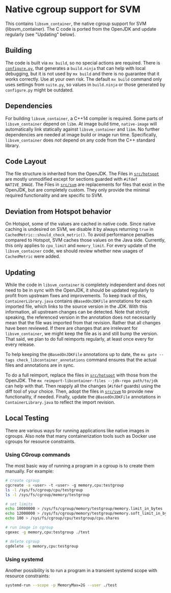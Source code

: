 # Native cgroup support for SVM

This contains `libsvm_container`, the native cgroup support for SVM (libsvm_container).
The C code is ported from the OpenJDK and update regularly (see "Updating" below).

## Building

The code is built via `mx build`, so no special actions are required. There is
[`configure.py`](./configure.py), that generates a `build.ninja` that can help with local debugging,
but it is not used by `mx build` and there is no guarantee that it works correctly. Use at your own 
risk. The default `mx build` command only uses settings from `suite.py`, so values in
`build.ninja` or those generated by `configure.py` might be outdated.

## Dependencies

For building `libsvm_container`, a C++14 compiler is required. Some parts of `libsvm_container` depend on `libm`.
At image build time, `native-image` will automatically link statically against `libsvm_container` and `libm`.
No further dependencies are needed at image build or image run time.
Specifically,  `libsvm_container` does _not_ depend on any code from the C++ standard library.

## Code Layout

The file structure is inherited from the OpenJDK. The Files in [`src/hotspot`](./src/hotspot) are
mostly unmodified except for sections guarded with `#ifdef NATIVE_IMAGE`. The Files in
[`src/svm`](./src/svm) are replacements for files that exist in the OpenJDK, but are completely
custom. They only provide the minimal required functionality and are specific to SVM.

## Deviation from Hotspot behavior

On Hotspot, some of the values are cached in native code. Since native caching is undesired
on SVM, we disable it by always returning `true` in `CachedMetric::should_check_metric()`.
To avoid performance penalties compared to Hotspot, SVM caches those values on the Java side.
Currently, this only applies to `cpu_limit` and `memory_limit`. For every update of the
`libsvm_container` code, we should review whether new usages of `CachedMetric` were added.

## Updating

While the code in `libsvm_container` is completely independent and does not need to be in sync with
the OpenJDK, it should be updated regularly to profit from upstream fixes and improvements. To keep
track of this, `ContainerLibrary.java` contains `@BasedOnJDKFile` annotations for each imported file,
which links to the source version in the JDK. With this information, all upstream changes can be
detected. Note that strictly speaking, the referenced version in the annotation does not necessarily
mean that the file was imported from that revision. Rather that all changes have been reviewed. If
there are changes that are irrelevant for `libsvm_container`, we might keep the file as is and still
bump the version. That said, we plan to do full reimports regularly, at least once every for every
release.

To help keeping the `@BasedOnJDKFile` annotations up to date, the
`mx gate --tags check_libcontainer_annotations` command ensures that the actual files and
annotations are in sync.

To do a full reimport, replace the files in [`src/hotspot`](./src/hotspot) with those from the OpenJDK.
The `mx reimport-libcontainer-files --jdk-repo path/to/jdk` can help with that. Then reapply all the
changes (`#ifdef` guards) using the diff tool of your choice. Then, adopt the files in
[`src/svm`](./src/svm) to provide new functionality, if needed. Finally, update the `@BasedOnJDKFile`
annotations in `ContainerLibrary.java` to reflect the import revision.

## Local Testing

There are various ways for running applications like native images in cgroups.
Also note that many containerization tools such as Docker use cgroups for resource constraints.

### Using CGroup commands

The most basic way of running a program in a cgroup is to create them manually. For example:

```bash
# create cgroup
cgcreate -a <user> -t <user> -g memory,cpu:testgroup
ls -l /sys/fs/cgroup/cpu/testgroup
ls -l /sys/fs/cgroup/memory/testgroup

# set limits
echo 10000000 > /sys/fs/cgroup/memory/testgroup/memory.limit_in_bytes
echo 12000000 > /sys/fs/cgroup/memory/testgroup/memory.soft_limit_in_bytes
echo 100 > /sys/fs/cgroup/cpu/testgroup/cpu.shares

# run image in cgroup
cgexec -g memory,cpu:testgroup ./test

# delete cgroup
cgdelete -g memory,cpu:testgroup
```

### Using systemd

Another possibility is to run a program in a transient systemd scope with resource constraints:

```bash
systemd-run --scope -p MemoryMax=2G --user ./test
```
